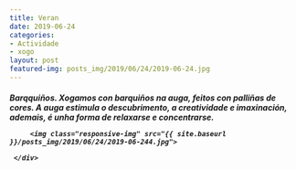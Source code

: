 ```yaml
---
title: Veran
date: 2019-06-24
categories:
- Actividade
- xogo
layout: post
featured-img: posts_img/2019/06/24/2019-06-24.jpg
---
```

 <h5 class="center header text_h2">
Barqquiños.
 <!--more-->
Xogamos con barquiños na auga, feitos con palliñas de cores. A auga estimula o descubrimento, a creatividade e imaxinación, ademais, é unha forma de relaxarse e concentrarse.

<div class="row">
     <div class="col s12 ">
	 
         <img class="responsive-img" src="{{ site.baseurl }}/posts_img/2019/06/24/2019-06-244.jpg">
		 
     </div>

	 
  
 
 
 

